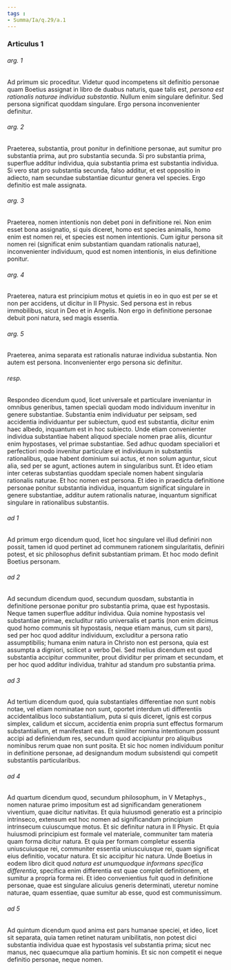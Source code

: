 ```yaml
---
tags : 
- Summa/Ia/q.29/a.1
---
```


### Articulus 1

###### arg. 1
Ad primum sic proceditur. Videtur quod incompetens sit definitio personae quam Boetius assignat in libro de duabus naturis, quae talis est, *persona est rationalis naturae individua substantia*. Nullum enim singulare definitur. Sed persona significat quoddam singulare. Ergo persona inconvenienter definitur.

###### arg. 2
Praeterea, substantia, prout ponitur in definitione personae, aut sumitur pro substantia prima, aut pro substantia secunda. Si pro substantia prima, superflue additur individua, quia substantia prima est substantia individua. Si vero stat pro substantia secunda, falso additur, et est oppositio in adiecto, nam secundae substantiae dicuntur genera vel species. Ergo definitio est male assignata.

###### arg. 3
Praeterea, nomen intentionis non debet poni in definitione rei. Non enim esset bona assignatio, si quis diceret, homo est species animalis, homo enim est nomen rei, et species est nomen intentionis. Cum igitur persona sit nomen rei (significat enim substantiam quandam rationalis naturae), inconvenienter individuum, quod est nomen intentionis, in eius definitione ponitur.

###### arg. 4
Praeterea, natura est principium motus et quietis in eo in quo est per se et non per accidens, ut dicitur in II Physic. Sed persona est in rebus immobilibus, sicut in Deo et in Angelis. Non ergo in definitione personae debuit poni natura, sed magis essentia.

###### arg. 5
Praeterea, anima separata est rationalis naturae individua substantia. Non autem est persona. Inconvenienter ergo persona sic definitur.

###### resp.
Respondeo dicendum quod, licet universale et particulare inveniantur in omnibus generibus, tamen speciali quodam modo individuum invenitur in genere substantiae. Substantia enim individuatur per seipsam, sed accidentia individuantur per subiectum, quod est substantia, dicitur enim haec albedo, inquantum est in hoc subiecto. Unde etiam convenienter individua substantiae habent aliquod speciale nomen prae aliis, dicuntur enim hypostases, vel primae substantiae. Sed adhuc quodam specialiori et perfectiori modo invenitur particulare et individuum in substantiis rationalibus, quae habent dominium sui actus, et non solum aguntur, sicut alia, sed per se agunt, actiones autem in singularibus sunt. Et ideo etiam inter ceteras substantias quoddam speciale nomen habent singularia rationalis naturae. Et hoc nomen est persona. Et ideo in praedicta definitione personae ponitur substantia individua, inquantum significat singulare in genere substantiae, additur autem rationalis naturae, inquantum significat singulare in rationalibus substantiis.

###### ad 1
Ad primum ergo dicendum quod, licet hoc singulare vel illud definiri non possit, tamen id quod pertinet ad communem rationem singularitatis, definiri potest, et sic philosophus definit substantiam primam. Et hoc modo definit Boetius personam.

###### ad 2
Ad secundum dicendum quod, secundum quosdam, substantia in definitione personae ponitur pro substantia prima, quae est hypostasis. Neque tamen superflue additur individua. Quia nomine hypostasis vel substantiae primae, excluditur ratio universalis et partis (non enim dicimus quod homo communis sit hypostasis, neque etiam manus, cum sit pars), sed per hoc quod additur individuum, excluditur a persona ratio assumptibilis; humana enim natura in Christo non est persona, quia est assumpta a digniori, scilicet a verbo Dei. Sed melius dicendum est quod substantia accipitur communiter, prout dividitur per primam et secundam, et per hoc quod additur individua, trahitur ad standum pro substantia prima.

###### ad 3
Ad tertium dicendum quod, quia substantiales differentiae non sunt nobis notae, vel etiam nominatae non sunt, oportet interdum uti differentiis accidentalibus loco substantialium, puta si quis diceret, ignis est corpus simplex, calidum et siccum, accidentia enim propria sunt effectus formarum substantialium, et manifestant eas. Et similiter nomina intentionum possunt accipi ad definiendum res, secundum quod accipiuntur pro aliquibus nominibus rerum quae non sunt posita. Et sic hoc nomen individuum ponitur in definitione personae, ad designandum modum subsistendi qui competit substantiis particularibus.

###### ad 4
Ad quartum dicendum quod, secundum philosophum, in V Metaphys., nomen naturae primo impositum est ad significandam generationem viventium, quae dicitur nativitas. Et quia huiusmodi generatio est a principio intrinseco, extensum est hoc nomen ad significandum principium intrinsecum cuiuscumque motus. Et sic definitur natura in II Physic. Et quia huiusmodi principium est formale vel materiale, communiter tam materia quam forma dicitur natura. Et quia per formam completur essentia uniuscuiusque rei, communiter essentia uniuscuiusque rei, quam significat eius definitio, vocatur natura. Et sic accipitur hic natura. Unde Boetius in eodem libro dicit quod *natura est unumquodque informans specifica differentia*, specifica enim differentia est quae complet definitionem, et sumitur a propria forma rei. Et ideo convenientius fuit quod in definitione personae, quae est singulare alicuius generis determinati, uteretur nomine naturae, quam essentiae, quae sumitur ab esse, quod est communissimum.

###### ad 5
Ad quintum dicendum quod anima est pars humanae speciei, et ideo, licet sit separata, quia tamen retinet naturam unibilitatis, non potest dici substantia individua quae est hypostasis vel substantia prima; sicut nec manus, nec quaecumque alia partium hominis. Et sic non competit ei neque definitio personae, neque nomen.

